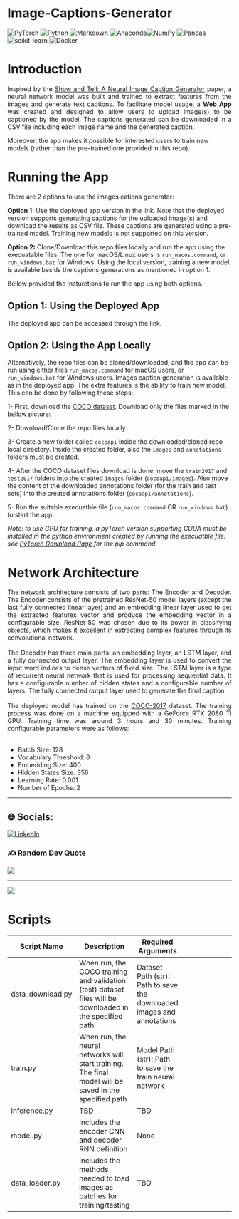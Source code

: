 # Image-Captions-Generator
![PyTorch](https://img.shields.io/badge/PyTorch-%23EE4C2C.svg?style=for-the-badge&logo=PyTorch&logoColor=white) ![Python](https://img.shields.io/badge/python-3670A0?style=for-the-badge&logo=python&logoColor=ffdd54) ![Markdown](https://img.shields.io/badge/markdown-%23000000.svg?style=for-the-badge&logo=markdown&logoColor=white) ![Anaconda](https://img.shields.io/badge/Anaconda-%2344A833.svg?style=for-the-badge&logo=anaconda&logoColor=white)![NumPy](https://img.shields.io/badge/numpy-%23013243.svg?style=for-the-badge&logo=numpy&logoColor=white) ![Pandas](https://img.shields.io/badge/pandas-%23150458.svg?style=for-the-badge&logo=pandas&logoColor=white)  ![scikit-learn](https://img.shields.io/badge/scikit--learn-%23F7931E.svg?style=for-the-badge&logo=scikit-learn&logoColor=white) ![Docker](https://img.shields.io/badge/docker-%230db7ed.svg?style=for-the-badge&logo=docker&logoColor=white)

# Introduction
<p style="text-align:justify;">
Inspired by the <a href="https://arxiv.org/pdf/1411.4555.pdf">Show and Tell: A Neural Image Caption Generator</a> paper, a neural network model was built and trained to extract features from the images and generate text captions. To facilitate model usage, a <strong>Web App</strong> was created and designed to allow users to upload image(s) to be captioned by the model. The captions generated can be downloaded in a CSV file including each image name and the generated caption. 

Moreover, the app makes it possible for interested users to train new models (rather than the pre-trained one provided in this repo).
</p>

# Running the App

There are 2 options to use the images cations generator:

**Option 1:** Use the deployed app version in the link. Note that the deployed version supports genarating captions for the uploaded image(s) and download the results as CSV file. These captions are generated using a pre-trained model. Training new models is not supported on this version.

**Option 2:** Clone/Download this repo files locally and run the app using the execuatable files. The one for macOS/Linux users is `run_macos.command`, or `run_windows.bat` for Windows. Using the local version, training a new model is available besids the captions generations as mentioned in option 1.

Bellow provided the insturctions to run the app using both options.

## Option 1: Using the Deployed App

The deployed app can be accessed through the link.


## Option 2: Using the App Locally
Alternatively, the repo files can be cloned/downloeded, and the app can be run using either files `run_macos.command` for macOS users, or `run_windows.bat` for Windows users. Images caption generation is available as in the deployed app. The extra features is the ability to train new model. This can be done by following these steps:

1- First, download the [COCO dataset]("https://cocodataset.org/#download"). Download only the files marked in the bellow picture:


2- Download/Clone the repo files locally.


3- Create a new folder called `cocoapi` inside the downloaded/cloned repo local directory. Inside the created folder, also the `images` and `annotations` folders must be created.


4- After the COCO dataset files download is done, move the `train2017` and `test2017` folders into the created `images` folder (`cocoapi/images`). Also move the content of the downloaded annotations folder (for the train and test sets) into the created annotations folder (`cocoapi/annotations`).


5- Run the suitable execuatble file (`run_macos.command` OR `run_windows.bat`) to start the app.

*Note: to use GPU for training, a pyTorch version supporting CUDA must be installed in the python environment created by running the execuatble file. see [PyTorch Download Page](https://pytorch.org) for the pip command*

# Network Architecture
<p style="text-align:justify;">
        The network architecture consists of two parts: The Encoder and Decoder.
        The Encoder consists of the pretrained ResNet-50 model layers (except the last fully connected linear layer) and an embedding linear layer used to get the extracted features vector and produce the embedding vector in a configurable size.
        ResNet-50 was chosen due to its power in classifying objects, which makes it excellent in extracting complex features through its convolutional network. 
        <br><br>
        The Decoder has three main parts: an embedding layer, an LSTM layer, and a fully connected output layer.
        The embedding layer is used to convert the input word indices to dense vectors of fixed size. The LSTM layer is a type of recurrent neural network that is used for processing sequential data. It has a configurable number of hidden states and a configurable number of layers. The fully connected output layer used to generate the final caption.
        <br><br>
        The deployed model has trained on the <a href="https://cocodataset.org/#home">COCO-2017</a> dataset. The training process was done on a machine equipped with a GeForce RTX 2080 Ti GPU. Training time was around 3 hours and 30 minutes. Training configurable parameters were as follows:
        <br><br>
        <ul>
        <li>Batch Size: 128</li>
        <li>Vocabulary Threshold: 8</li>
        <li>Embedding Size: 400</li>
        <li>Hidden States Size: 356</li>
        <li>Learning Rate: 0.001</li>
        <li>Number of Epochs: 2</li>
        </ul>
        </p>

-----------------------------------------------
## 🌐 Socials:
[![LinkedIn](https://img.shields.io/badge/LinkedIn-%230077B5.svg?logo=linkedin&logoColor=white)](https://linkedin.com/in/https://www.linkedin.com/in/zaid-ghazal/) 

### ✍️ Random Dev Quote
![](https://quotes-github-readme.vercel.app/api?type=vetical&theme=tokyonight)

---
[![](https://visitcount.itsvg.in/api?id=ZaidGhazal&icon=0&color=0)](https://visitcount.itsvg.in)

<!-- Proudly created with GPRM ( https://gprm.itsvg.in ) -->


# Scripts
| Script Name        | Description                                                                                                 | Required Arguments                                                       |   |   |   |   |   |   |   |
|--------------------|-------------------------------------------------------------------------------------------------------------|--------------------------------------------------------------------------|---|---|---|---|---|---|---|
| data\_download\.py | When run, the COCO training and validation \(test\) dataset files will be downloaded in the specified path  | Dataset Path \(str\): Path to save the downloaded images and annotations |   |   |   |   |   |   |   |
| train\.py          | When run, the neural networks will start training\. The final model will be saved in the specified path     | Model Path \(str\): Path to save the train neural network                |   |   |   |   |   |   |   |
| inference\.py      | TBD                                                                                                         | TBD                                                                      |   |   |   |   |   |   |   |
| model\.py          | Includes the encoder CNN and decoder RNN definition                                                         | None                                                                     |   |   |   |   |   |   |   |
| data\_loader\.py   | Includes the methods needed to load images as batches for training/testing                                  | TBD                                                                      |   |   |   |   |   |   |   |